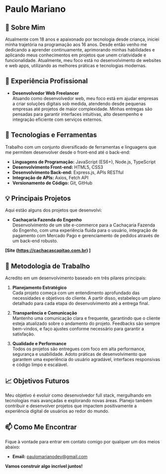 # Paulo Mariano

## 👋 Sobre Mim
Atualmente com 18 anos e apaixonado por tecnologia desde criança, iniciei minha trajetória na programação aos 16 anos. Desde então venho me dedicando a aprender continuamente, aprimorando minhas habilidades e aplicando meus conhecimentos em projetos que unem criatividade e funcionalidade. Atualmente, meu foco está no desenvolvimento de websites e web apps, utilizando as melhores práticas e tecnologias modernas.

## 💼 Experiência Profissional
- **Desenvolvedor Web Freelancer**  
  Atuando como desenvolvedor web, meu foco está em ajudar empresas a criar soluções digitais sob medida, atendendo desde pequenas empresas até projetos de maior complexidade. Minhas entregas são pensadas para garantir interfaces intuitivas, alto desempenho e integração eficiente com serviços externos.

## 🔧 Tecnologias e Ferramentas
Trabalho com um conjunto diversificado de ferramentas e linguagens que me permitem desenvolver desde o front-end até o back-end:

- **Linguagens de Programação:** JavaScript (ES6+), Node.js, TypeScript
- **Desenvolvimento Front-end:** HTML5, CSS3
- **Desenvolvimento Back-end:** Express.js, APIs RESTful
- **Integração de APIs:** Axios, Fetch API
- **Versionamento de Código:** Git, GitHub

## 💡 Principais Projetos
Aqui estão alguns dos projetos que desenvolvi:

- **Cachaçaria Fazenda do Engenho**  
  Desenvolvimento de um site e-commerce para a Cachaçaria Fazenda do Engenho, com uma experiência fluida para o usuário, integração de pagamento com Mercado Pago e gerenciamento de pedidos através de um back-end robusto.

**[Site (https://cachacascapitao.com.br) ]** 

## 🌟 Metodologia de Trabalho
Acredito em um desenvolvimento baseado em três pilares principais:

1. **Planejamento Estratégico**  
   Cada projeto começa com um entendimento aprofundado das necessidades e objetivos do cliente. A partir disso, estabeleço um plano detalhado para cada etapa do desenvolvimento até a entrega final.

2. **Transparência e Comunicação**  
   Mantenho uma comunicação clara e frequente, garantindo que o cliente esteja atualizado sobre o andamento do projeto. Feedbacks são sempre bem-vindos, e faço ajustes conforme necessário para garantir a satisfação.

3. **Qualidade e Performance**  
   Todos os projetos são entregues com foco em alta performance, segurança e usabilidade. Adoto práticas de desenvolvimento que garantem uma experiência do usuário agradável, interfaces responsivas e código limpo e escalável.

## 📈 Objetivos Futuros
Meu objetivo é evoluir como desenvolvedor full stack, mergulhando em tecnologias mais avançadas e explorando novas áreas. Planejo também contribuir e desenvolver projetos que impactem positivamente a experiência digital de usuários ao redor do mundo.

## 📫 Como Me Encontrar
Fique à vontade para entrar em contato comigo por qualquer um dos meios abaixo:

- **Email:** paulomarianodev@gmail.com

**Vamos construir algo incrível juntos!**
